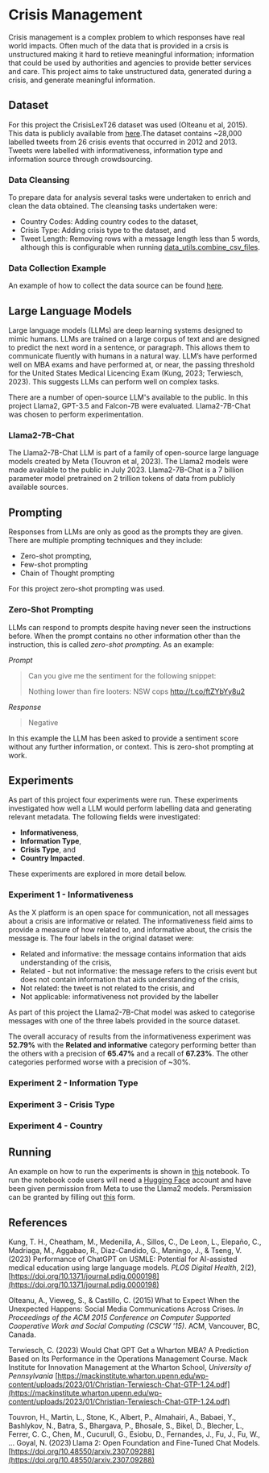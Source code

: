 # Crisis Management
Crisis management is a complex problem to which responses have real world impacts. Often much of the data that is provided in a crsis is unstructured making it hard to retieve meaningful information; information that could be used by authorities and agencies to provide better services and care. This project aims to take unstructured data, generated during a crisis, and generate meaningful information. 

## Dataset
For this project the CrisisLexT26 dataset was used (Olteanu et al, 2015). This data is publicly available from [here](https://github.com/sajao/CrisisLex/blob/master/releases/CrisisLexT26-v1.0.zip?raw=true).The dataset contains ~28,000 labelled tweets from 26 crisis events that occurred in 2012 and 2013. Tweets were labelled with informativeness, information type and information source through crowdsourcing.

### Data Cleansing
To prepare data for analysis several tasks were undertaken to enrich and clean the data obtained. The cleansing tasks undertaken were:

- Country Codes: Adding country codes to the dataset,
- Crisis Type: Adding crisis type to the dataset, and
- Tweet Length: Removing rows with a message length less than 5 words, although this is configurable when running [data_utils.combine_csv_files](https://github.com/Crisitunity-Lab/ARDC-Project/blob/163d4c3a586200bf334c7311dff5b548218abc53/src/structure_extractor/data_utils.py#L17).

### Data Collection Example
An example of how to collect the data source can be found [here](https://github.com/Crisitunity-Lab/ARDC-Project/blob/main/Notebooks/Example_Data_Collection.ipynb).

## Large Language Models
Large language models (LLMs) are deep learning systems designed to mimic humans. LLMs are trained on a large corpus of text and are designed to predict the next word in a sentence, or paragraph. This allows them to communicate fluently with humans in a natural way. LLM’s have performed well on MBA exams and have performed at, or near, the passing threshold for the United States Medical Licencing Exam (Kung, 2023; Terwiesch, 2023). This suggests LLMs can perform well on complex tasks. 

There are a number of open-source LLM's available to the public. In this project Llama2, GPT-3.5 and Falcon-7B were evaluated. Llama2-7B-Chat was chosen to perform experimentation.

### Llama2-7B-Chat
The Llama2-7B-Chat LLM is part of a family of open-source large language models created by Meta (Touvron et al, 2023). The Llama2 models were made available to the public in July 2023. Llama2-7B-Chat is a 7 billion parameter model pretrained on 2 trillion tokens of data from publicly available sources.

## Prompting
Responses from LLMs are only as good as the prompts they are given. There are multiple prompting techniques and they include:

- Zero-shot prompting,
- Few-shot prompting
- Chain of Thought prompting

For this project zero-shot prompting was used.

### Zero-Shot Prompting
LLMs can respond to prompts despite having never seen the instructions before. When the prompt contains no other information other than the instruction, this is called _zero-shot prompting_. As an example:

_Prompt_

> Can you give me the sentiment for the following snippet:
>
> Nothing lower than fire looters: NSW cops http://t.co/ftZYbYy8u2

_Response_

> Negative

In this example the LLM has been asked to provide a sentiment score without any further information, or context. This is zero-shot prompting at work.

## Experiments
As part of this project four experiments were run. These experiments investigated how well a LLM would perform labelling data and generating relevant metadata. The following fields were investigated:

- **Informativeness**,
- **Information Type**,
- **Crisis Type**, and
- **Country Impacted**.

These experiments are explored in more detail below.

### Experiment 1 - Informativeness
As the X platform is an open space for communication, not all messages about a crisis are informative or related. The informativeness field aims to provide a measure of how related to, and informative about, the crisis the message is. The four labels in the original dataset were:

- Related and informative: the message contains information that aids understanding of the crisis,
- Related - but not informative: the message refers to the crisis event but does not contain
information that aids understanding of the crisis,
- Not related: the tweet is not related to the crisis, and
- Not applicable: informativeness not provided by the labeller

As part of this project the Llama2-7B-Chat model was asked to categorise messages with one of the three labels provided in the source dataset.

The overall accuracy of results from the informativeness experiment was **52.79%** with the __Related and informative__ category performing better than the others with a precision of **65.47%** and a recall of **67.23%**. The other categories performed worse with a precision of ~30%.

### Experiment 2 - Information Type

### Experiment 3 - Crisis Type

### Experiment 4 - Country

## Running
An example on how to run the experiments is shown in [this](https://github.com/Crisitunity-Lab/ARDC-Project/blob/main/Notebooks/Example_Run_Experiments.ipynb) notebook. To run the notebook code users will need a [Hugging Face](https://huggingface.co/welcome) account and have been given permission from Meta to use the Llama2 models. Persmission can be granted by filling out [this](https://ai.meta.com/resources/models-and-libraries/llama-downloads/) form.

## References
Kung, T. H., Cheatham, M., Medenilla, A., Sillos, C., De Leon, L., Elepaño, C., Madriaga, M., Aggabao, R., Diaz-Candido, G., Maningo, J., & Tseng, V. (2023) Performance of ChatGPT on USMLE: Potential for AI-assisted medical education using large language models. _PLOS Digital Health_, 2(2), [https://doi.org/10.1371/journal.pdig.0000198](https://doi.org/10.1371/journal.pdig.0000198)

Olteanu, A., Vieweg, S., & Castillo, C. (2015) What to Expect When the Unexpected Happens: Social Media Communications Across Crises. _In Proceedings of the ACM 2015 Conference on Computer Supported Cooperative Work and Social Computing (CSCW '15)_. ACM, Vancouver, BC, Canada. 

Terwiesch, C. (2023) Would Chat GPT Get a Wharton MBA? A Prediction Based on Its Performance in the Operations Management Course. Mack Institute for Innovation Management at the Wharton School, _University of Pennsylvania_ [https://mackinstitute.wharton.upenn.edu/wp-content/uploads/2023/01/Christian-Terwiesch-Chat-GTP-1.24.pdf](https://mackinstitute.wharton.upenn.edu/wp-content/uploads/2023/01/Christian-Terwiesch-Chat-GTP-1.24.pdf)

Touvron, H., Martin, L., Stone, K., Albert, P., Almahairi, A., Babaei, Y., Bashlykov, N., Batra, S., Bhargava, P., Bhosale, S., Bikel, D., Blecher, L., Ferrer, C. C., Chen, M., Cucurull, G., Esiobu, D., Fernandes, J., Fu, J., Fu, W., … Goyal, N. (2023) Llama 2: Open Foundation and Fine-Tuned Chat Models. [https://doi.org/10.48550/arxiv.2307.09288](https://doi.org/10.48550/arxiv.2307.09288)